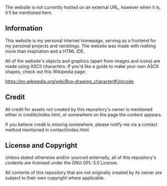 The website is not currently hosted on an external URL, however when it is, it'll be mentioned here.

## Information
This website is my personal internet homepage, serving as a frontend for my personal projects and ramblings. The website was made with nothing more than inspiration and a HTML IDE.

All of the website's objects and graphics (apart from images and icons) are made using ASCII characters. If you'd like a guide to make your own ASCII shapes, check out this Wikipedia page:

https://en.wikipedia.org/wiki/Box-drawing_character#Unicode

## Credit
All credit for assets not created by this repository's owner is mentioned either in credits/index.html, or somewhere on the page the content appears. 

If you believe credit is missing somewhere, please notify me via a contact method mentioned in contact/index.html.

## License and Copyright
Unless stated otherwise and/or sourced externally, all of this repository's contents are licensed under the GNU GPL-3.0 License.

All contents of this repository that are not originally created by its owner are subject to their own copyright where applicable.
